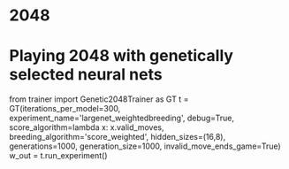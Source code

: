 # 2048
# Playing 2048 with genetically selected neural nets

from trainer import Genetic2048Trainer as GT
t = GT(iterations_per_model=300, experiment_name='largenet_weightedbreeding', debug=True, score_algorithm=lambda x: x.valid_moves,
       breeding_algorithm='score_weighted', hidden_sizes=(16,8), generations=1000, generation_size=1000, invalid_move_ends_game=True)
w_out = t.run_experiment()
